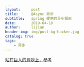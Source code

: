 ```yaml
---
layout:     post
title:      @Async 异步
subtitle:   spring 提供的异步框架
date:       2019-04-10
author:     lijian
header-img: img/post-bg-hacker.jpg
catalog: true
tags:
    - 异步
---
```


[站在巨人的肩膀上，参考](https://blog.csdn.net/hry2015/article/details/67640534)



